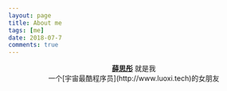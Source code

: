 ```yaml
---
layout: page
title: About me
tags: [me]
date: 2018-07-7
comments: true
---
```

    
<center><a href="www.xuesitong.cc"><b>薛思彤</b></a> 就是我</center>
<center>一个[宇宙最酷程序员](http://www.luoxi.tech)的女朋友 </center>


